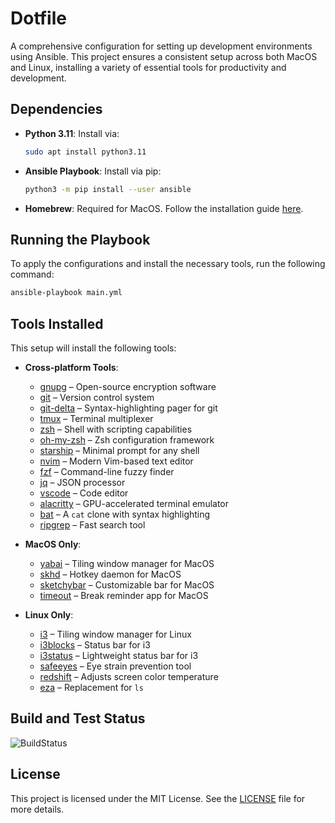 # Dotfile

A comprehensive configuration for setting up development environments using Ansible. This project ensures a consistent setup across both MacOS and Linux, installing a variety of essential tools for productivity and development.

## Dependencies

- **Python 3.11**: Install via:
    ```bash
    sudo apt install python3.11
    ```
- **Ansible Playbook**: Install via pip:
    ```bash
    python3 -m pip install --user ansible
    ```
- **Homebrew**: Required for MacOS. Follow the installation guide [here](https://brew.sh/).

## Running the Playbook

To apply the configurations and install the necessary tools, run the following command:

```bash
ansible-playbook main.yml
```

## Tools Installed

This setup will install the following tools:

- **Cross-platform Tools**:
  - [gnupg](https://gnupg.org/) – Open-source encryption software
  - [git](https://git-scm.com/) – Version control system
  - [git-delta](https://github.com/dandavison/delta) – Syntax-highlighting pager for git
  - [tmux](https://github.com/tmux/tmux) – Terminal multiplexer
  - [zsh](https://www.zsh.org/) – Shell with scripting capabilities
  - [oh-my-zsh](https://ohmyz.sh/) – Zsh configuration framework
  - [starship](https://starship.rs/) – Minimal prompt for any shell
  - [nvim](https://neovim.io/) – Modern Vim-based text editor
  - [fzf](https://github.com/junegunn/fzf) – Command-line fuzzy finder
  - [jq](https://jqlang.github.io/jq/) – JSON processor
  - [vscode](https://code.visualstudio.com/) – Code editor
  - [alacritty](https://github.com/alacritty/alacritty) – GPU-accelerated terminal emulator
  - [bat](https://github.com/sharkdp/bat) – A `cat` clone with syntax highlighting
  - [ripgrep](https://github.com/BurntSushi/ripgrep) – Fast search tool
  
- **MacOS Only**:
  - [yabai](https://github.com/koekeishiya/yabai) – Tiling window manager for MacOS
  - [skhd](https://github.com/koekeishiya/skhd) – Hotkey daemon for MacOS
  - [sketchybar](https://github.com/FelixKratz/SketchyBar) – Customizable bar for MacOS
  - [timeout](https://apps.apple.com/us/app/time-out-break-reminders/id402592703?mt=12) – Break reminder app for MacOS

- **Linux Only**:
  - [i3](https://i3wm.org/) – Tiling window manager for Linux
  - [i3blocks](https://github.com/vivien/i3blocks) – Status bar for i3
  - [i3status](https://github.com/i3/i3status) – Lightweight status bar for i3
  - [safeeyes](https://slgobinath.github.io/SafeEyes/) – Eye strain prevention tool
  - [redshift](https://github.com/jonls/redshift) – Adjusts screen color temperature
  - [eza](https://eza.rocks) – Replacement for `ls`

## Build and Test Status

![BuildStatus](https://github.com/shubham399/new-dotfiles/actions/workflows/test.yml/badge.svg)

## License

This project is licensed under the MIT License. See the [LICENSE](LICENSE) file for more details.
